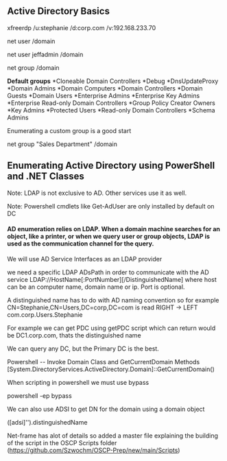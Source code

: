 ## Active Directory Basics

xfreerdp /u:stephanie /d:corp.com /v:192.168.233.70

net user /domain

net user jeffadmin /domain

net group /domain


**Default groups**
*Cloneable Domain Controllers
*Debug
*DnsUpdateProxy
*Domain Admins
*Domain Computers
*Domain Controllers
*Domain Guests
*Domain Users
*Enterprise Admins
*Enterprise Key Admins
*Enterprise Read-only Domain Controllers
*Group Policy Creator Owners
*Key Admins
*Protected Users
*Read-only Domain Controllers
*Schema Admins

Enumerating a custom group is a good start

net group "Sales Department" /domain

## Enumerating Active Directory using PowerShell and .NET Classes

Note: LDAP is not exclusive to AD. Other services use it as well.

Note: Powershell cmdlets like Get-AdUser are only installed by default on DC

#### AD enumeration relies on LDAP. When a domain machine searches for an object, like a printer, or when we query user or group objects, LDAP is used as the communication channel for the query.

We will use AD Service Interfaces as an LDAP provider

we need a specific LDAP ADsPath in order to communicate with the AD service
LDAP://HostName[:PortNumber][/DistinguishedName] where host can be an computer name, domain name or ip. Port is optional.

A distinguished name has to do with AD naming convention so for example
CN=Stephanie,CN=Users,DC=corp,DC=com is read RIGHT -> LEFT
com.corp.Users.Stephanie

For example we can get PDC using getPDC script which can return would be DC1.corp.com, thats the distinguished name

We can query any DC, but the Primary DC is the best.

Powershell -- Invoke Domain Class and GetCurrentDomain Methods
[System.DirectoryServices.ActiveDirectory.Domain]::GetCurrentDomain()

When scripting in powershell we must use bypass

powershell -ep bypass


We can also use ADSI to get DN for the domain using a domain object

([adsi]'').distinguishedName

Net-frame has alot of details so added a master file explaining the building of the script in the OSCP Scripts folder (https://github.com/Szwochm/OSCP-Prep/new/main/Scripts)
